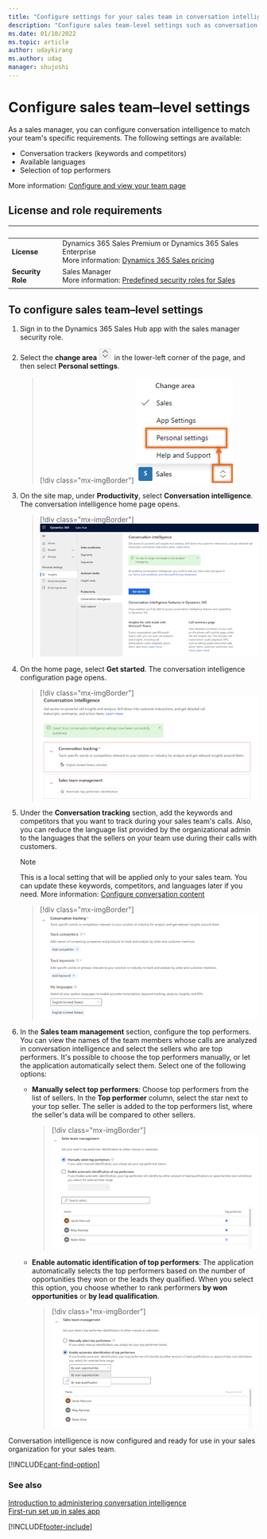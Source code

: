 ```yaml
---
title: "Configure settings for your sales team in conversation intelligence"
description: "Configure sales team-level settings such as conversation trackers, languages, and top performers to match your team's specific requirements in Dynamics 365 Sales."
ms.date: 01/10/2022
ms.topic: article
author: udaykirang
ms.author: udag
manager: shujoshi
---
```

# Configure sales team&ndash;level settings 

As a sales manager, you can configure conversation intelligence to match your team's specific requirements. The following settings are available:

- Conversation trackers (keywords and competitors)
- Available languages
- Selection of top performers 

More information: [Configure and view your team page](configure-view-your-team-page.md)

## License and role requirements

| &nbsp; | &nbsp; |
|-----------------------|---------|
| **License** | Dynamics 365 Sales Premium or Dynamics 365 Sales Enterprise <br>More information: [Dynamics 365 Sales pricing](https://dynamics.microsoft.com/sales/pricing/) |
| **Security Role** | Sales Manager <br>  More information: [Predefined security roles for Sales](security-roles-for-sales.md)|
|||

## To configure sales team&ndash;level settings 

1. Sign in to the Dynamics 365 Sales Hub app with the sales manager security role.

2. Select the **change area** ![change area](media/change-area-icon.png) in the lower-left corner of the page, and then select **Personal settings**.  

    > [!div class="mx-imgBorder"]
    > ![Select personal settings](media/si-admin-change-area-personal-settings.png "Select personal settings")   

3. On the site map, under **Productivity**, select **Conversation intelligence**. The conversation intelligence home page opens.

    > [!div class="mx-imgBorder"]
    > ![Conversation intelligence getting started for sales managers](media/ci-sm-getting-started-page.png "Conversation intelligence getting started for sales managers")   

4. On the home page, select **Get started**. The conversation intelligence configuration page opens.

    > [!div class="mx-imgBorder"]
    > ![Conversation intelligence home page for sales managers](media/ci-sm-home-page.png "Conversation intelligence home page for sales managers")   

5. Under the **Conversation tracking** section, add the keywords and competitors that you want to track during your sales team's calls. Also, you can reduce the language list provided by the organizational admin to the languages that the sellers on your team use during their calls with customers.    

    > [!NOTE]
    > This is a local setting that will be applied only to your sales team. You can update these keywords, competitors, and languages later if you need. More information: [Configure conversation content](configure-keywords-competitors.md)

    > [!div class="mx-imgBorder"]
    > ![Configure conversation tracking](media/ci-admin-conversation-trackers.png "Configure conversation tracking")    

6. In the **Sales team management** section, configure the top performers.
    You can view the names of the team members whose calls are analyzed in conversation intelligence and select the sellers who are top performers.
    It's possible to choose the top performers manually, or let the application automatically select them. Select one of the following options:   
 
    - **Manually select top performers**: Choose top performers from the list of sellers. In the **Top performer** column, select the star next to your top seller. The seller is added to the top performers list, where the seller's data will be compared to other sellers.
 
      > [!div class="mx-imgBorder"]
      > ![Manually select top performers](media/ci-sm-manually-select-top-performers.png "Manually select top performers")    

    - **Enable automatic identification of top performers**: The application automatically selects the top performers based on the number of opportunities they won or the leads they qualified. When you select this option, you choose whether to rank performers **by won opportunities** or **by lead qualification**.

       > [!div class="mx-imgBorder"]
       > ![Enable automatic identification of top performers](media/ci-sm-automatic-identification-top-performers.png "Enable automatic identification of top performers")

Conversation intelligence is now configured and ready for use in your sales organization for your sales team.

[!INCLUDE[cant-find-option](../includes/cant-find-option.md)]

### See also

[Introduction to administering conversation intelligence](intro-admin-guide-sales-insights.md#administer-conversation-intelligence)  
[First-run set up in sales app](fre-setup-ci-sales-app.md)


[!INCLUDE[footer-include](../includes/footer-banner.md)]    
